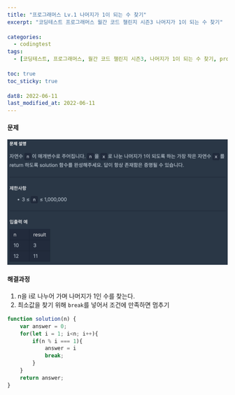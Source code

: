 ```yaml
---
title: "프로그래머스 Lv.1 나머지가 1이 되는 수 찾기"
excerpt: "코딩테스트 프로그래머스 월간 코드 챌린지 시즌3 나머지가 1이 되는 수 찾기"

categories:
  - codingtest
tags:
  - [코딩테스트, 프로그래머스, 월간 코드 챌린지 시즌3, 나머지가 1이 되는 수 찾기, programmers, codingtest, 코딩테스트 연습]

toc: true
toc_sticky: true
 
dat8: 2022-06-11
last_modified_at: 2022-06-11
---
```


#### 문제
![23](/assets/images/23.png)

#### 해결과정
1. n을 i로 나누어 가며 나머지가 1인 수를 찾는다.
2. 최소값을 찾기 위해 `break`를 넣어서 조건에 만족하면 멈추기

```javascript
function solution(n) {
    var answer = 0;
    for(let i = 1; i<n; i++){
        if(n % i === 1){
            answer = i
            break;
        }
    }
    return answer;
}
```
